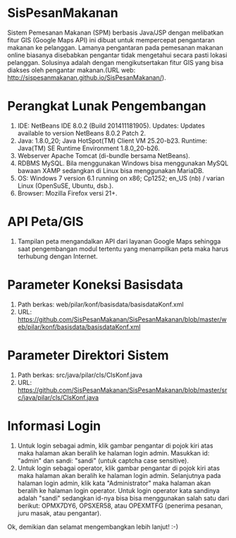 # SisPesanMakanan
Sistem Pemesanan Makanan (SPM) berbasis Java/JSP dengan melibatkan fitur GIS (Google Maps API) ini dibuat untuk mempercepat pengantaran makanan ke pelanggan. Lamanya pengantaran pada pemesanan makanan online biasanya disebabkan pengantar tidak mengetahui secara pasti lokasi pelanggan. Solusinya adalah dengan mengikutsertakan fitur GIS yang bisa diakses oleh pengantar makanan.(URL web: http://sispesanmakanan.github.io/SisPesanMakanan/).

# Perangkat Lunak Pengembangan
1. IDE: NetBeans IDE 8.0.2 (Build 201411181905). Updates: Updates available to version NetBeans 8.0.2 Patch 2.
2. Java: 1.8.0_20; Java HotSpot(TM) Client VM 25.20-b23. Runtime: Java(TM) SE Runtime Environment 1.8.0_20-b26.
3. Webserver Apache Tomcat (di-bundle bersama NetBeans).
4. RDBMS MySQL. Bila menggunakan Windows bisa menggunakan MySQL bawaan XAMP sedangkan di Linux bisa menggunakan MariaDB. 
5. OS: Windows 7 version 6.1 running on x86; Cp1252; en_US (nb) / varian Linux (OpenSuSE, Ubuntu, dsb.).
6. Browser: Mozilla Firefox versi 21+.

# API Peta/GIS
1. Tampilan peta mengandalkan API dari layanan Google Maps sehingga saat pengembangan modul tertentu yang menampilkan peta maka harus terhubung dengan Internet.

# Parameter Koneksi Basisdata
1. Path berkas: web/pilar/konf/basisdata/basisdataKonf.xml
2. URL: https://github.com/SisPesanMakanan/SisPesanMakanan/blob/master/web/pilar/konf/basisdata/basisdataKonf.xml

# Parameter Direktori Sistem
1. Path berkas: src/java/pilar/cls/ClsKonf.java
2. URL: https://github.com/SisPesanMakanan/SisPesanMakanan/blob/master/src/java/pilar/cls/ClsKonf.java

# Informasi Login
1. Untuk login sebagai admin, klik gambar pengantar di pojok kiri atas maka halaman akan beralih ke halaman login admin. Masukkan id: "admin" dan sandi: "sandi" (untuk captcha case sensitive).
2. Untuk login sebagai operator, klik gambar pengantar di pojok kiri atas maka halaman akan beralih ke halaman login admin. Selanjutnya pada halaman login admin, klik kata "Administrator" maka halaman akan beralih ke halaman login operator. Untuk login operator kata sandinya adalah "sandi" sedangkan id-nya bisa bisa menggunakan salah satu dari berikut: OPMX7DY6, OPSXER58, atau OPEXMTFG (penerima pesanan, juru masak, atau pengantar).

Ok, demikian dan selamat mengembangkan lebih lanjut! :-)
